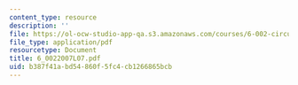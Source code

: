 ```yaml
---
content_type: resource
description: ''
file: https://ol-ocw-studio-app-qa.s3.amazonaws.com/courses/6-002-circuits-and-electronics-spring-2007/b387f41abd54860f5fc4cb1266865bcb_6_0022007L07.pdf
file_type: application/pdf
resourcetype: Document
title: 6_0022007L07.pdf
uid: b387f41a-bd54-860f-5fc4-cb1266865bcb
---
```

